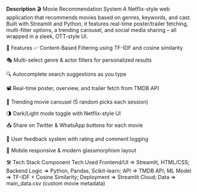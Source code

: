 **Description**
🎬 Movie Recommendation System
A Netflix-style web application that recommends movies based on genres, keywords, and cast. Built with Streamlit and Python, it features real-time poster/trailer fetching, multi-filter options, a trending carousel, and social media sharing – all wrapped in a sleek, OTT-style UI.



🚀 Features
✅ Content-Based Filtering using TF-IDF and cosine similarity

🎭 Multi-select genre & actor filters for personalized results

🔍 Autocomplete search suggestions as you type

📽️ Real-time poster, overview, and trailer fetch from TMDB API

🔄 Trending movie carousel (5 random picks each session)

🌗 Dark/Light mode toggle with Netflix-style UI

📤 Share on Twitter & WhatsApp buttons for each movie

📝 User feedback system with rating and comment logging

📱 Mobile responsive & modern glassmorphism layout

🛠️ Tech Stack
Component	Tech Used
Frontend/UI	=> Streamlit, HTML/CSS;
Backend Logic =>	Python, Pandas, Scikit-learn;
API =>	TMDB API;
ML Model	=> TF-IDF + Cosine Similarity;
Deployment =>	Streamlit Cloud;
Data	=> main_data.csv (custom movie metadata)
